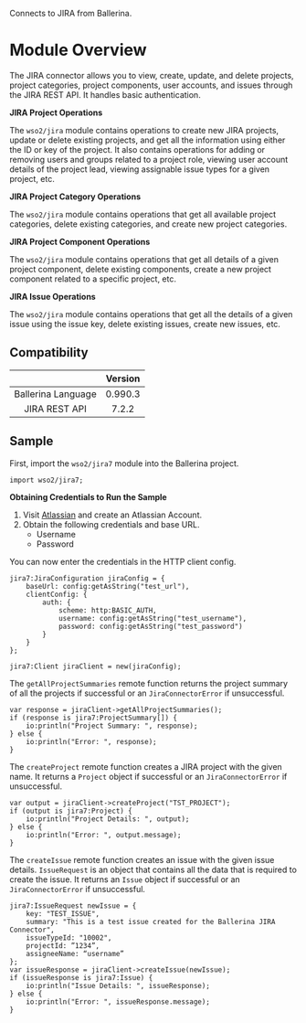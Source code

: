 Connects to JIRA from Ballerina. 

# Module Overview

The JIRA connector allows you to view, create, update, and delete projects, project categories, project components, user 
accounts, and issues through the JIRA REST API. It handles basic authentication.

**JIRA Project Operations**

The `wso2/jira` module contains operations to create new JIRA projects, update or delete existing projects, and get all 
the information using either the ID or key of the project. It also contains operations for adding or removing users and 
groups related to a project role, viewing user account details of the project lead, viewing assignable issue types for a 
given project, etc.

**JIRA Project Category Operations**

The `wso2/jira` module contains operations that get all available project categories, delete existing categories, and 
create new project categories.

**JIRA Project Component Operations**

The `wso2/jira` module contains operations that get all details of a given project component, delete existing 
components, create a new project component related to a specific project, etc.

**JIRA Issue Operations**

The `wso2/jira` module contains operations that get all the details of a given issue using the issue key, delete existing 
issues, create new issues, etc.

## Compatibility
|                    |    Version     |  
|:------------------:|:--------------:|
| Ballerina Language |    0.990.3     |
| JIRA REST API      |    7.2.2       |  

## Sample
First, import the `wso2/jira7` module into the Ballerina project.
```ballerina
import wso2/jira7;
```
**Obtaining Credentials to Run the Sample**

1. Visit [Atlassian](https://id.atlassian.com/signup) and create an Atlassian Account.
2. Obtain the following credentials and base URL.
    * Username
    * Password  

You can now enter the credentials in the HTTP client config.
```ballerina
jira7:JiraConfiguration jiraConfig = {
    baseUrl: config:getAsString("test_url"),
    clientConfig: {
        auth: {
            scheme: http:BASIC_AUTH,
            username: config:getAsString("test_username"),
            password: config:getAsString("test_password")
        }
    }
};

jira7:Client jiraClient = new(jiraConfig);
```

The `getAllProjectSummaries` remote function returns the project summary of all the projects if successful or an `JiraConnectorError` if unsuccessful.
```ballerina
var response = jiraClient->getAllProjectSummaries();
if (response is jira7:ProjectSummary[]) {
    io:println("Project Summary: ", response);
} else {
    io:println("Error: ", response);
}
```

The `createProject` remote function creates a JIRA project with the given name. It returns a `Project` object if successful or an `JiraConnectorError` if unsuccessful.
```ballerina
var output = jiraClient->createProject("TST_PROJECT");
if (output is jira7:Project) {
    io:println("Project Details: ", output);
} else {
    io:println("Error: ", output.message);
}
```

The `createIssue` remote function creates an issue with the given issue details. `IssueRequest` is an object that contains all
the data that is required to create the issue. It returns an `Issue` object if successful or an `JiraConnectorError` if unsuccessful.
```ballerina
jira7:IssueRequest newIssue = {
    key: "TEST_ISSUE",
    summary: "This is a test issue created for the Ballerina JIRA Connector",
    issueTypeId: "10002",
    projectId: ”1234”,
    assigneeName: “username”
};
var issueResponse = jiraClient->createIssue(newIssue);
if (issueResponse is jira7:Issue) {
    io:println("Issue Details: ", issueResponse);
} else {
    io:println("Error: ", issueResponse.message);
}
```
